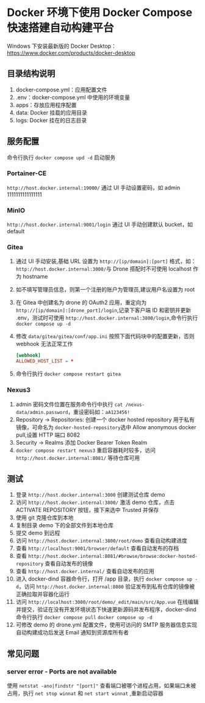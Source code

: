 # Docker 环境下使用 Docker Compose 快速搭建自动构建平台

Windows 下安装最新版的 Docker Desktop：<https://www.docker.com/products/docker-desktop>

## 目录结构说明

1. docker-compose.yml：应用配置文件
1. .env：docker-compose.yml 中使用的环境变量
1. apps：存放应用程序配置
1. data: Docker 挂载的应用目录
1. logs: Docker 挂在的日志目录

## 服务配置

命令行执行 `docker compose upd -d` 启动服务

### Portainer-CE

`http://host.docker.internal:19000/` 通过 UI 手动设置密码，如 admin 1111111111111111

### MinIO

`http://host.docker.internal:9001/login` 通过 UI 手动创建默认 bucket，如 default

### Gitea

1. 通过 UI 手动安装,基础 URL 设置为 `http://[ip/domain]:[port]` 格式，如：`http://host.docker.internal:3000/`与 Drone 搭配时不可使用 localhost 作为 hostname
1. 如不填写管理员信息，则第一个注册的账户为管理员,建议用户名设置为 root
1. 在 Gitea 中创建名为 drone 的 OAuth2 应用，重定向为 `http://[ip/domain]:[drone_port]/login`,记录下客户端 ID 和密钥并更新 .env，测试时可使用 `http://host.docker.internal:3800/login`,命令行执行 `docker compose up -d`
1. 修改 `data/gitea/gitea/conf/app.ini` 按照下面代码块中的配置更新，否则 webhook 无法正常工作

    ```conf
    [webhook]
    ALLOWED_HOST_LIST = *
    ```

1. 命令行执行 `docker compose restart gitea`

### Nexus3

1. admin 密码文件位置在服务命令行中执行 `cat /nexus-data/admin.password`，重设密码如：`aA123456!`
1. Repository -> Repositories: 创建一个 docker hosted repository 用于私有镜像，可命名为 `docker-hosted-repository`选中 Allow anonymous docker pull,设置 HTTP 端口 8082
1. Security -> Realms 添加 Docker Bearer Token Realm
1. `docker compose restart nexus3` 重启容器耗时较多，访问 `http://host.docker.internal:8081/` 等待仓库可用

## 测试

1. 登录 `http://host.docker.internal:3000` 创建测试仓库 demo
1. 访问 `http://host.docker.internal:3800/` 激活 demo 仓库，点击 ACTIVATE REPOSITORY 按钮，接下来选中 Trusted 并保存
1. 使用 git 克隆仓库到本地
1. 复制目录 demo 下的全部文件到本地仓库
1. 提交 demo 到远程
1. 访问 `http://host.docker.internal:3800/root/demo` 查看自动构建进度
1. 查看 `http://localhost:9001/browser/default` 查看自动发布的存档
1. 查看 `http://host.docker.internal:8081/#browse/browse:docker-hosted-repository` 查看自动发布的镜像
1. 查看 `http://host.docker.internal/` 查看自动发布的应用
1. 进入 docker-dind 容器命令行，打开 /app 目录，执行 `docker compose up -d`，访问 `http://host.docker.internal:8080` 验证发布到私有仓库的镜像被正确拉取并容器化运行
1. 访问 `http://localhost:3000/root/demo/_edit/main/src/App.vue` 在线编辑并提交，验证在没有开发环境状态下快速更新源码并发布程序，docker-dind 命令行执行 `docker compose pull` `docker compose up -d`
1. 可修改 demo 的 drone.yml 配置文件，使用可访问的 SMTP 服务器信息实现自动构建成功后发送 Email 通知到资源库所有者

## 常见问题

### server error - Ports are not available

使用 `netstat -ano|findstr "[port]"` 查看端口被哪个进程占用，如果端口未被占用，执行 `net stop winnat` 和 `net start winnat` ,重新启动容器
